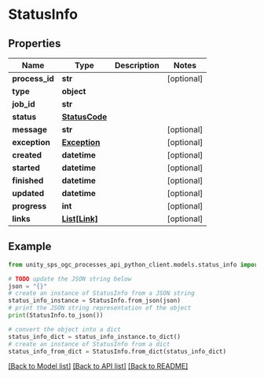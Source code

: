 # StatusInfo


## Properties

Name | Type | Description | Notes
------------ | ------------- | ------------- | -------------
**process_id** | **str** |  | [optional]
**type** | **object** |  |
**job_id** | **str** |  |
**status** | [**StatusCode**](StatusCode.md) |  |
**message** | **str** |  | [optional]
**exception** | [**Exception**](Exception.md) |  | [optional]
**created** | **datetime** |  | [optional]
**started** | **datetime** |  | [optional]
**finished** | **datetime** |  | [optional]
**updated** | **datetime** |  | [optional]
**progress** | **int** |  | [optional]
**links** | [**List[Link]**](Link.md) |  | [optional]

## Example

```python
from unity_sps_ogc_processes_api_python_client.models.status_info import StatusInfo

# TODO update the JSON string below
json = "{}"
# create an instance of StatusInfo from a JSON string
status_info_instance = StatusInfo.from_json(json)
# print the JSON string representation of the object
print(StatusInfo.to_json())

# convert the object into a dict
status_info_dict = status_info_instance.to_dict()
# create an instance of StatusInfo from a dict
status_info_from_dict = StatusInfo.from_dict(status_info_dict)
```
[[Back to Model list]](../README.md#documentation-for-models) [[Back to API list]](../README.md#documentation-for-api-endpoints) [[Back to README]](../README.md)
